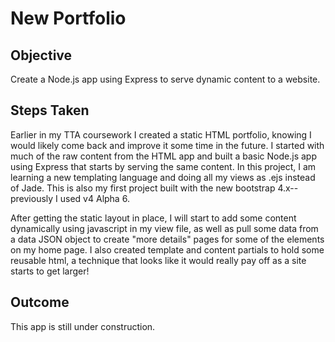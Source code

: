 # New Portfolio

## Objective
Create a Node.js app using Express to serve dynamic content to a website.

## Steps Taken
Earlier in my TTA coursework I created a static HTML portfolio, knowing I would likely come back and improve it some time in the future. I started with much of the raw content from the HTML app and built a basic Node.js app using Express that starts by serving the same content. In this project, I am learning a new templating language and doing all my views as .ejs instead of Jade. This is also my first project built with the new bootstrap 4.x--previously I used v4 Alpha 6.

After getting the static layout in place, I will start to add some content dynamically using javascript in my view file, as well as pull some data from a data JSON object to create "more details" pages for some of the elements on my home page. I also created template and content partials to hold some reusable html, a technique that looks like it would really pay off as a site starts to get larger!

## Outcome
This app is still under construction.